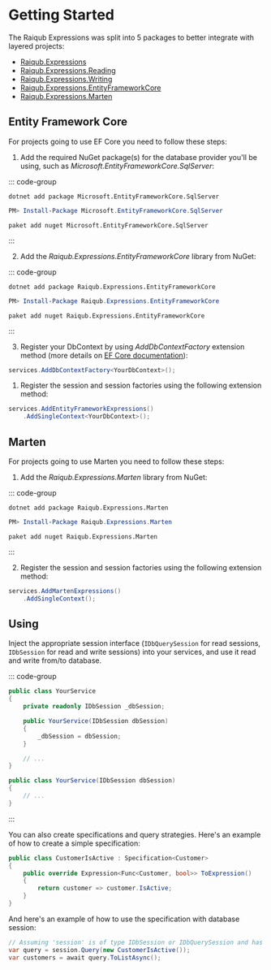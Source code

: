 # Getting Started

The Raiqub Expressions was split into 5 packages to better integrate with layered projects:

- [Raiqub.Expressions](https://www.nuget.org/packages/Raiqub.Expressions/)
- [Raiqub.Expressions.Reading](https://www.nuget.org/packages/Raiqub.Expressions.Reading/)
- [Raiqub.Expressions.Writing](https://www.nuget.org/packages/Raiqub.Expressions.Writing/)
- [Raiqub.Expressions.EntityFrameworkCore](https://www.nuget.org/packages/Raiqub.Expressions.EntityFrameworkCore/)
- [Raiqub.Expressions.Marten](https://www.nuget.org/packages/Raiqub.Expressions.Marten/)

## Entity Framework Core

For projects going to use EF Core you need to follow these steps:

1. Add the required NuGet package(s) for the database provider you'll be using, such as _Microsoft.EntityFrameworkCore.SqlServer_:

::: code-group

```shell [.NET CLI]
dotnet add package Microsoft.EntityFrameworkCore.SqlServer
```

```powershell [Powershell]
PM> Install-Package Microsoft.EntityFrameworkCore.SqlServer
```

```shell [Paket]
paket add nuget Microsoft.EntityFrameworkCore.SqlServer
```

:::

2. Add the _Raiqub.Expressions.EntityFrameworkCore_ library from NuGet:

::: code-group

```shell [.NET CLI]
dotnet add package Raiqub.Expressions.EntityFrameworkCore
```

```powershell [Powershell]
PM> Install-Package Raiqub.Expressions.EntityFrameworkCore
```

```shell [Paket]
paket add nuget Raiqub.Expressions.EntityFrameworkCore
```

:::

3. Register your DbContext by using _AddDbContextFactory_ extension method (more details on [EF Core documentation](https://learn.microsoft.com/en-us/ef/core/modeling/)):

```csharp
services.AddDbContextFactory<YourDbContext>();
```

1. Register the session and session factories using the following extension method:

```csharp
services.AddEntityFrameworkExpressions()
    .AddSingleContext<YourDbContext>();
```

## Marten

For projects going to use Marten you need to follow these steps:

1. Add the _Raiqub.Expressions.Marten_ library from NuGet:

::: code-group

```shell [.NET CLI]
dotnet add package Raiqub.Expressions.Marten
```

```powershell [Powershell]
PM> Install-Package Raiqub.Expressions.Marten
```

```shell [Paket]
paket add nuget Raiqub.Expressions.Marten
```

:::

2. Register the session and session factories using the following extension method:

```csharp
services.AddMartenExpressions()
    .AddSingleContext();
```

## Using

Inject the appropriate session interface (`IDbQuerySession` for read sessions, `IDbSession` for read and write sessions) into your services, and use it read and write from/to database.

::: code-group

```csharp [C# classic]
public class YourService
{
    private readonly IDbSession _dbSession;

    public YourService(IDbSession dbSession)
    {
        _dbSession = dbSession;
    }

    // ...
}
```

```csharp [C# 12]
public class YourService(IDbSession dbSession)
{
    // ...
}
```

:::

You can also create specifications and query strategies. Here's an example of how to create a simple specification:

```csharp
public class CustomerIsActive : Specification<Customer>
{
    public override Expression<Func<Customer, bool>> ToExpression()
    {
        return customer => customer.IsActive;
    }
}
```

And here's an example of how to use the specification with database session:

```csharp
// Assuming 'session' is of type IDbSession or IDbQuerySession and has been injected
var query = session.Query(new CustomerIsActive());
var customers = await query.ToListAsync();
```